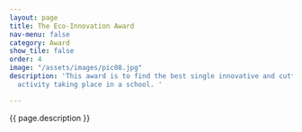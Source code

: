 ```yaml
---
layout: page
title: The Eco-Innovation Award
nav-menu: false
category: Award
show_tile: false
order: 4
image: "/assets/images/pic08.jpg"
description: 'This award is to find the best single innovative and cutting edge environmental
  activity taking place in a school. '

---
```

{{ page.description }}
